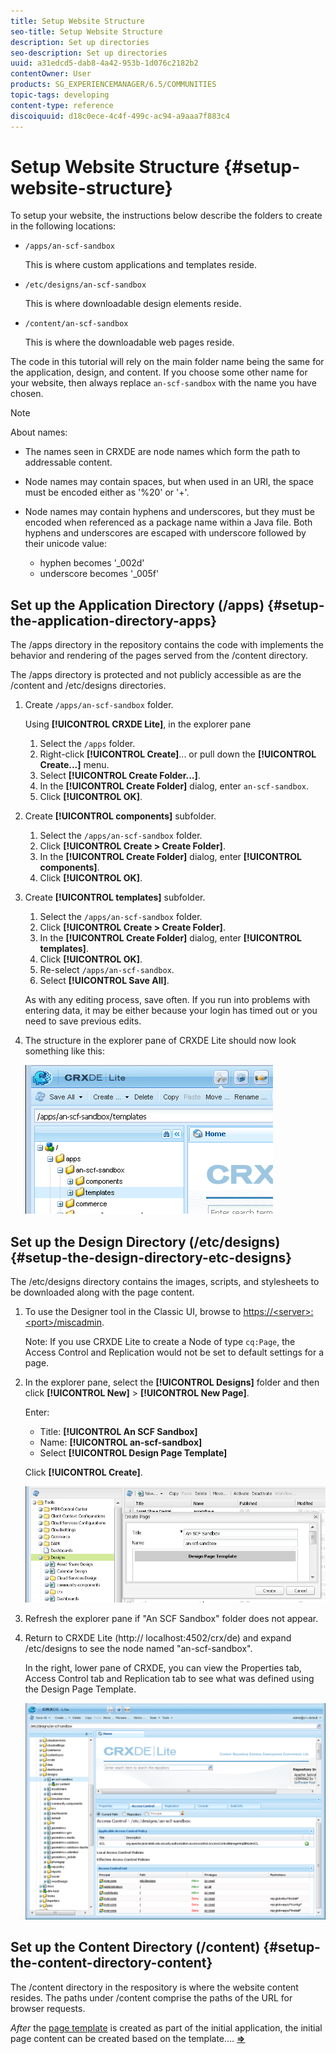 ```yaml
---
title: Setup Website Structure
seo-title: Setup Website Structure
description: Set up directories
seo-description: Set up directories
uuid: a31edcd5-dab8-4a42-953b-1d076c2182b2
contentOwner: User
products: SG_EXPERIENCEMANAGER/6.5/COMMUNITIES
topic-tags: developing
content-type: reference
discoiquuid: d18c0ece-4c4f-499c-ac94-a9aaa7f883c4
---
```


# Setup Website Structure {#setup-website-structure}

To setup your website, the instructions below describe the folders to create in the following locations:

* `/apps/an-scf-sandbox`
  
  This is where custom applications and templates reside.

* `/etc/designs/an-scf-sandbox`
  
  This is where downloadable design elements reside.

* `/content/an-scf-sandbox`
  
  This is where the downloadable web pages reside.

The code in this tutorial will rely on the main folder name being the same for the application, design, and content. If you choose some other name for your website, then always replace `an-scf-sandbox` with the name you have chosen.

>[!NOTE]
 >
 >About names:
 >
 >* The names seen in CRXDE are node names which form the path to addressable content.
 >* Node names may contain spaces, but when used in an URI, the space must be encoded either as '%20' or '+'.
 >* Node names may contain hyphens and underscores, but they must be encoded when referenced as a package name within a Java file. Both hyphens and underscores are escaped with underscore followed by their unicode value:
 >
 >   * hyphen becomes '_002d'
 >   * underscore becomes '_005f'

## Set up the Application Directory (/apps) {#setup-the-application-directory-apps}

The /apps directory in the repository contains the code with implements the behavior and rendering of the pages served from the /content directory.

The /apps directory is protected and not publicly accessible as are the /content and /etc/designs directories.

1. Create `/apps/an-scf-sandbox` folder.

   Using **[!UICONTROL CRXDE Lite]**, in the explorer pane

   1. Select the `/apps` folder.
   1. Right-click **[!UICONTROL Create]**... or pull down the **[!UICONTROL Create...]** menu.
   1. Select **[!UICONTROL Create Folder...]**.
   1. In the **[!UICONTROL Create Folder]** dialog, enter `an-scf-sandbox`.
   1. Click **[!UICONTROL OK]**.

1. Create **[!UICONTROL components]** subfolder.

   1. Select the `/apps/an-scf-sandbox` folder.
   1. Click **[!UICONTROL Create > Create Folder]**.
   1. In the **[!UICONTROL Create Folder]** dialog, enter **[!UICONTROL components]**.
   1. Click **[!UICONTROL OK]**.

1. Create **[!UICONTROL templates]** subfolder.

   1. Select the `/apps/an-scf-sandbox` folder.
   1. Click **[!UICONTROL Create > Create Folder]**.
   1. In the **[!UICONTROL Create Folder]** dialog, enter **[!UICONTROL templates]**.
   1. Click **[!UICONTROL OK]**.
   1. Re-select `/apps/an-scf-sandbox`.
   1. Select **[!UICONTROL Save All]**.

   As with any editing process, save often. If you run into problems with entering data, it may be either because your login has timed out or you need to save previous edits.

1. The structure in the explorer pane of CRXDE Lite should now look something like this:

   ![chlimage_1-44](assets/chlimage_1-44.png)

## Set up the Design Directory (/etc/designs) {#setup-the-design-directory-etc-designs}

The /etc/designs directory contains the images, scripts, and stylesheets to be downloaded along with the page content.

1. To use the Designer tool in the Classic UI, browse to [https://&lt;server&gt;:&lt;port&gt;/miscadmin](http://localhost:4502/miscadmin).

   Note: If you use CRXDE Lite to create a Node of type `cq:Page`, the Access Control and Replication would not be set to default settings for a page.

1. In the explorer pane, select the **[!UICONTROL Designs]** folder and then click **[!UICONTROL New]** > **[!UICONTROL New Page]**.

   Enter:

   * Title: **[!UICONTROL An SCF Sandbox]**
   * Name: **[!UICONTROL an-scf-sandbox]**
   * Select **[!UICONTROL Design Page Template]**

   Click **[!UICONTROL Create]**.

   ![chlimage_1-45](assets/chlimage_1-45.png)

1. Refresh the explorer pane if "An SCF Sandbox" folder does not appear.

1. Return to CRXDE Lite (http:// localhost:4502/crx/de) and expand /etc/designs to see the node named "an-scf-sandbox".

   In the right, lower pane of CRXDE, you can view the Properties tab, Access Control tab and Replication tab to see what was defined using the Design Page Template.

   ![chlimage_1-46](assets/chlimage_1-46.png)

## Set up the Content Directory (/content) {#setup-the-content-directory-content}

The /content directory in the respository is where the website content resides. The paths under /content comprise the paths of the URL for browser requests.

*After* the [page template](initial-app.md#createthepagetemplate) is created as part of the initial application, the initial page content can be created based on the template.... [**⇒**](initial-app.md)
